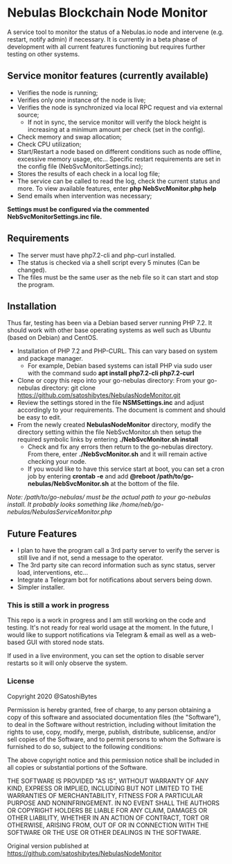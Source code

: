 # Nebulas Blockchain Node Monitor #
A service tool to monitor the status of a Nebulas.io node and intervene (e.g. restart, notify admin) if necessary. It is currently in a beta phase of development with all current features functioning but requires further testing on other systems. 

## Service monitor features (currently available) ##
* Verifies the node is running;
* Verifies only one instance of the node is live;
* Verifies the node is synchronized via local RPC request and via external source;
    * If not in sync, the service monitor will verify the block height is increasing at a minimum amount per check (set in the config).
* Check memory and swap allocation;
* Check CPU utilization;
* Start/Restart a node based on different conditions such as node offline, excessive memory usage, etc... Specific restart requirements are set in the config file (NebSvcMonitorSettings.inc);
* Stores the results of each check in a local log file;
* The service can be called to read the log, check the current status and more. To view available features, enter __php NebSvcMonitor.php help__
* Send emails when intervention was necessary;

__Settings must be configured via the commented NebSvcMonitorSettings.inc file.__

## Requirements ##
* The server must have php7.2-cli and php-curl installed.
* The status is checked via a shell script every 5 minutes (Can be changed).
* The files must be the same user as the neb file so it can start and stop the program.

## Installation ##
Thus far, testing has been via a Debian based server running PHP 7.2. It should work with other base operating systems as well such as Ubuntu (based on Debian) and CentOS.
* Installation of PHP 7.2 and PHP-CURL. This can vary based on system and package manager. 
    * For example, Debian based systems can istall PHP via sudo user with the command sudo __apt install php7.2-cli php7.2-curl__
* Clone or copy this repo into your go-nebulas directory: From your go-nebulas directory: git clone https://github.com/satoshibytes/NebulasNodeMonitor.git
* Review the settings stored in the file __NSMSettings.inc__ and adjust accordingly to your requirements. The document is comment and should be easy to edit.
* From the newly created __NebulasNodeMonitor__ directory, modify the directory setting within the file NebSvcMonitor.sh then setup the required symbolic links by entering __./NebSvcMonitor.sh install__
    * Check and fix any errors then return to the go-nebulas directory. From there, enter __./NebSvcMonitor.sh__ and it will remain active checking your node.
    * If you would like to have this service start at boot, you can set a cron job by entering __crontab -e__ and add __@reboot /path/to/go-nebulas/NebSvcMonitor.sh__ at the bottom of the file.
    

_Note: /path/to/go-nebulas/ must be the actual path to your go-nebulas install. It probably looks something like /home/neb/go-nebulas/NebulasServiceMonitor.php_
    

## Future Features ##
* I plan to have the program call a 3rd party server to verify the server is still live and if not, send a message to the operator.
* The 3rd party site can record information such as sync status, server load, interventions, etc...
* Integrate a Telegram bot for notifications about servers being down.
* Simpler installer.

### This is still a work in progress ###
This repo is a work in progress and I am still working on the code and testing. It's not ready for real world usage at the moment. In the future, I would like to support notifications via Telegram & email as well as a web-based GUI with stored node stats. 

If used in a live environment, you can set the option to disable server restarts so it will only observe the system.

### License ###
Copyright 2020 @SatoshiBytes

Permission is hereby granted, free of charge, to any person obtaining a copy of this software and associated documentation files (the "Software"), to deal in the Software without restriction, including without limitation the rights to use, copy, modify, merge, publish, distribute, sublicense, and/or sell copies of the Software, and to permit persons to whom the Software is furnished to do so, subject to the following conditions:

The above copyright notice and this permission notice shall be included in all copies or substantial portions of the Software.

THE SOFTWARE IS PROVIDED "AS IS", WITHOUT WARRANTY OF ANY KIND, EXPRESS OR IMPLIED, INCLUDING BUT NOT LIMITED TO THE WARRANTIES OF MERCHANTABILITY, FITNESS FOR A PARTICULAR PURPOSE AND NONINFRINGEMENT. IN NO EVENT SHALL THE AUTHORS OR COPYRIGHT HOLDERS BE LIABLE FOR ANY CLAIM, DAMAGES OR OTHER LIABILITY, WHETHER IN AN ACTION OF CONTRACT, TORT OR OTHERWISE, ARISING FROM, OUT OF OR IN CONNECTION WITH THE SOFTWARE OR THE USE OR OTHER DEALINGS IN THE SOFTWARE.

Original version published at https://github.com/satoshibytes/NebulasNodeMonitor

